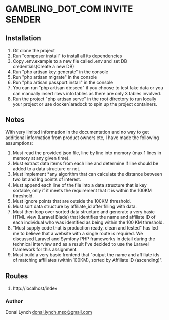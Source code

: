 # GAMBLING_DOT_COM INVITE SENDER

## Installation

1. Git clone the project
2. Run "composer install" to install all its dependencies
3. Copy .env.example to a new file called .env and set DB credentials(Create a new DB)
4. Run "php artisan key:generate" in the console
5. Run "php artisan migrate" in the console
6. Run "php artisan passport:install" in the console
7. You can run "php artisan db:seed" if you choose to test fake data or you can manually insert rows into tables as there are only 3 tables involved.
8. Run the project "php artisan serve" in the root directory to run locally your project or use docker/laradock to spin up the project containers.

## Notes
With very limited information in the documentation and no way to get additional information from product owners etc, I have made the following assumptions:
1. Must read the provided json file, line by line into memory (max 1 lines in memory at any given time).
2. Must extract data items from each line and determine if line should be added to a data structure or not.
3. Must implement *any algorithm that can calculate the distance between two lat and lng points of interest.
4. Must append each line of the file into a data structure that is key sortable, only if it meets the requirement that it is within the 100KM threshold.
5. Must ignore points that are outside the 100KM threshold.
6. Must sort data structure by affiliate_id after filling with data.
7. Must then loop over sorted data structure and generate a very basic HTML view (Laravel Blade) that identifies the name and affiliate ID of each individual who was identified as being within the 100 KM threshold.
8. "Must supply code that is production ready, clean and tested" has led me to believe that a website with a single route is required. We discussed Laravel and Symfony PHP frameworks in detail during the technical interview and as a result I've decided to use the Laravel framework for this assignment.
9. Must build a very basic frontend that "output the name and affiliate ids of matching affiliates (within 100KM), sorted by Affiliate ID (ascending)".

## Routes

1. http://localhost/index

### Author

Donal Lynch donal.lynch.msc@gmail.com
